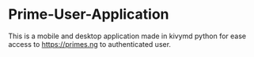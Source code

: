 # Prime-User-Application
This is a mobile and desktop application made in kivymd python for ease access to https://primes.ng to authenticated user.
